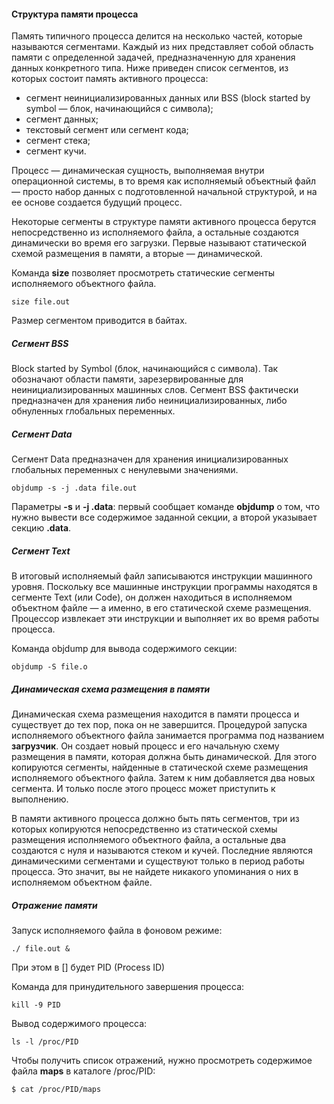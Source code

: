 #### Структура памяти процесса

Память типичного процесса делится на несколько частей, которые называются
сегментами. Каждый из них представляет собой область памяти с определенной
задачей, предназначенную для хранения данных конкретного типа. 
Ниже приведен список сегментов, из которых состоит память активного процесса:
- сегмент неинициализированных данных или BSS (block started by symbol —
блок, начинающийся с символа);
- сегмент данных;
- текстовый сегмент или сегмент кода;
- сегмент стека;
- сегмент кучи.

Процесс — динамическая сущность, выполняемая внутри операционной системы,
в то время как исполняемый объектный файл — просто набор данных с подготовленной 
начальной структурой, и на ее основе создается будущий процесс.

Некоторые сегменты в структуре памяти активного процесса берутся
непосредственно из исполняемого файла, а остальные создаются динамически во время его загрузки. 
Первые называют статической схемой размещения в памяти, а вторые — динамической.

Команда **size** позволяет просмотреть статические сегменты исполняемого объектного файла.
```
size file.out
```
Размер сегментом приводится в байтах.

##### Сегмент BSS

Block started by Symbol (блок, начинающийся с символа). Так обозначают области
памяти, зарезервированные для неинициализированных машинных слов. Сегмент
BSS фактически предназначен для хранения либо неинициализированных, либо
обнуленных глобальных переменных.

##### Сегмент Data

Сегмент Data предназначен для хранения инициализированных глобальных переменных 
с ненулевыми значениями.
```
objdump -s -j .data file.out
```
Параметры **-s** и **-j .data**: первый сообщает команде **objdump**
о том, что нужно вывести все содержимое заданной секции, а второй указывает
секцию **.data**.

##### Сегмент Text

В итоговый исполняемый файл записываются инструкции машинного уровня. 
Поскольку все машинные инструкции программы находятся в сегменте Text (или Code),
он должен находиться в исполняемом объектном файле — а именно, в его статической схеме размещения. 
Процессор извлекает эти инструкции и выполняет их во время работы процесса.

Команда objdump для вывода содержимого секции:
```
objdump -S file.o
```

##### Динамическая схема размещения в памяти

Динамическая схема размещения находится в памяти процесса и существует до
тех пор, пока он не завершится. Процедурой запуска исполняемого объектного
файла занимается программа под названием **загрузчик**. Он создает новый процесс
и его начальную схему размещения в памяти, которая должна быть динамической.
Для этого копируются сегменты, найденные в статической схеме размещения
исполняемого объектного файла. Затем к ним добавляется два новых сегмента.
И только после этого процесс может приступить к выполнению.

В памяти активного процесса должно быть пять сегментов, три из
которых копируются непосредственно из статической схемы размещения исполняемого 
объектного файла, а остальные два создаются с нуля и называются стеком
и кучей. Последние являются динамическими сегментами и существуют только
в период работы процесса. Это значит, вы не найдете никакого упоминания о них
в исполняемом объектном файле.

##### Отражение памяти

Запуск исполняемого файла в фоновом режиме:
```
./ file.out &
```
При этом в [] будет PID (Process ID)

Команда для принудительного завершения процесса:
```
kill -9 PID
```
Вывод содержимого процесса:
```
ls -l /proc/PID
```

Чтобы получить список отражений, нужно просмотреть содержимое файла **maps** в каталоге /proc/PID:
```
$ cat /proc/PID/maps
```
